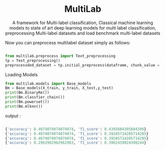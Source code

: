 <h1 align="center">MultiLab</h1>
<p align="center">A framework for Multi-label classification, Classical machine learning models to state of art deep learning models for multi label classification, preprocessing Multi-label datasets and load benchmark multi-label datasets</p>


Now you can preprocess multilabel dataset simply as follows:
```python

from multilab.preprocess import Text_preprocessing
tp = Text_preprocessing()
preprocessded_dataset = tp.initial_preprocess(dataframe, chunk_value = 5)

```

Loading Models


```python
from multilab.models import Base_models
Bm = Base_models(X_train, y_train, X_test,y_test)
print(Bm.BinaryRe())
print(Bm.classfier_chain())
print(Bm.powerset())
print(Bm.mlknn())
```

output :

```python

{'accuracy': 0.4074074074074074, 'f1_score': 0.4395604395604396}
{'accuracy': 0.4074074074074074, 'f1_score': 0.39285714285714285}
{'accuracy': 0.4074074074074074, 'f1_score': 0.39285714285714285}
{'accuracy': 0.2962962962962963, 'f1_score': 0.3902439024390244}
```
